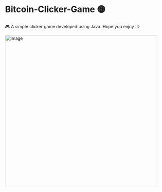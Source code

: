 # Bitcoin-Clicker-Game 🟡

🎮 A simple clicker game developed using Java. Hope you enjoy :D

<img width="500" alt="image" src="https://github.com/ItsFQ/Bitcoin-Clicker-Game/assets/151128645/ad953e6c-3cb8-4123-b499-a4b2aab6683d">
